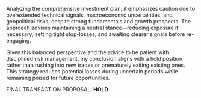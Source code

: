 Analyzing the comprehensive investment plan, it emphasizes caution due to overextended technical signals, macroeconomic uncertainties, and geopolitical risks, despite strong fundamentals and growth prospects. The approach advises maintaining a neutral stance—reducing exposure if necessary, setting tight stop-losses, and awaiting clearer signals before re-engaging. 

Given this balanced perspective and the advice to be patient with disciplined risk management, my conclusion aligns with a hold position rather than rushing into new trades or prematurely exiting existing ones. This strategy reduces potential losses during uncertain periods while remaining poised for future opportunities.

FINAL TRANSACTION PROPOSAL: **HOLD**